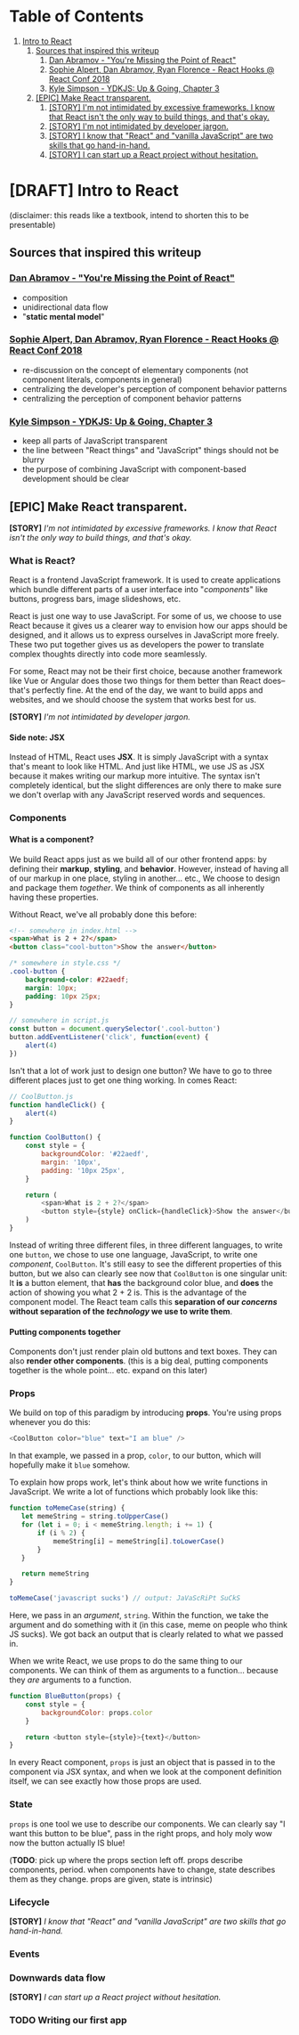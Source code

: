 # Table of Contents

1.  [Intro to React](#org211042e)
    1.  [Sources that inspired this writeup](#orgc6435c0)
        1.  [Dan Abramov - "You're Missing the Point of React"](#org2334996)
        2.  [Sophie Alpert, Dan Abramov, Ryan Florence - React Hooks @ React Conf 2018](#orgb9fb10c)
        3.  [Kyle Simpson - YDKJS: Up & Going, Chapter 3](#orgdc78f6a)
    2.  [[EPIC] Make React transparent.](#org16b49ec)
        1.  [[STORY] I'm not intimidated by excessive frameworks. I know that React isn't the only way to build things, and that's okay.](#orgde9d8d1)
        2.  [[STORY] I'm not intimidated by developer jargon.](#org0ccc198)
        3.  [[STORY] I know that "React" and "vanilla JavaScript" are two skills that go hand-in-hand.](#org53f16c3)
        4.  [[STORY] I can start up a React project without hesitation.](#org05b889f)

<a id="org211042e"></a>

# [DRAFT] Intro to React

(disclaimer: this reads like a textbook, intend to shorten this to be presentable)

<a id="orgc6435c0"></a>

## Sources that inspired this writeup

<a id="org2334996"></a>

### [Dan Abramov - "You're Missing the Point of React"](https://medium.com/@dan_abramov/youre-missing-the-point-of-react-a20e34a51e1a)

- composition
- unidirectional data flow
- "**static mental model**"

<a id="orgb9fb10c"></a>

### [Sophie Alpert, Dan Abramov, Ryan Florence - React Hooks @ React Conf 2018](https://www.youtube.com/watch?v=dpw9EHDh2bM)

- re-discussion on the concept of elementary components (not component literals, components in general)
- centralizing the developer's perception of component behavior patterns
- centralizing the perception of component behavior patterns

<a id="orgdc78f6a"></a>

### [Kyle Simpson - YDKJS: Up & Going, Chapter 3](https://github.com/getify/You-Dont-Know-JS/blob/master/up%2520%2526%2520going/ch3.md)

- keep all parts of JavaScript transparent
- the line between "React things" and "JavaScript" things should not be blurry
- the purpose of combining JavaScript with component-based development should be clear

<a id="org16b49ec"></a>

## [EPIC] Make React transparent.

<a id="orgde9d8d1"></a>

**[STORY]** *I'm not intimidated by excessive frameworks. I know that React isn't the only way to build things, and that's okay.*

###  What is React?

React is a frontend JavaScript framework. It is used to create applications which bundle different parts of a user interface into "_components_" like buttons, progress bars, image slideshows, etc.

React is just one way to use JavaScript. For some of us, we choose to use React because it gives us a clearer way to envision how our apps should be designed, and it allows us to express ourselves in JavaScript more freely. These two put together gives us as developers the power to translate complex thoughts directly into code more seamlessly.

For some, React may not be their first choice, because another framework like Vue or Angular does those two things for them better than React does&#x2013;that's perfectly fine. At the end of the day, we want to build apps and websites, and we should choose the system that works best for us.

<a id="org0ccc198"></a>

**[STORY]** *I'm not intimidated by developer jargon.*

####  Side note: JSX

Instead of HTML, React uses **JSX**. It is simply JavaScript with a syntax that's meant to look like HTML. And just like HTML, we use JS as JSX because it makes writing our markup more intuitive. The syntax isn't completely identical, but the slight differences are only there to make sure we don't overlap with any JavaScript reserved words and sequences.

###  Components

####  What is a component?

We build React apps just as we build all of our other frontend apps: by defining their **markup**, **styling**, and **behavior**. However, instead of having all of our markup in one place, styling in another&#x2026; etc., We choose to design and package them _together_. We think of components as all inherently having these properties.

Without React, we've all probably done this before:

```html
<!-- somewhere in index.html -->
<span>What is 2 + 2?</span>
<button class="cool-button">Show the answer</button>
```

```css
/* somewhere in style.css */
.cool-button {
    background-color: #22aedf;
    margin: 10px;
    padding: 10px 25px;
}
```

```js
// somewhere in script.js
const button = document.querySelector('.cool-button')
button.addEventListener('click', function(event) {
    alert(4)
})
```

Isn't that a lot of work just to design one button? We have to go to three different places just to get one thing working. In comes React:

```js
// CoolButton.js
function handleClick() {
    alert(4)
}

function CoolButton() {
    const style = {
        backgroundColor: '#22aedf',
        margin: '10px',
        padding: '10px 25px',
    }

    return (
        <span>What is 2 + 2?</span>
        <button style={style} onClick={handleClick}>Show the answer</button>
    )
}
```

Instead of writing three different files, in three different languages, to write one `button`, we chose to use one language, JavaScript, to write one _component_, `CoolButton`. It's still easy to see the different properties of this button, but we also can clearly see now that `CoolButton` is one singular unit: It **is** a button element, that **has** the background color blue, and **does** the action of showing you what 2 + 2 is. This is the advantage of the component model. The React team calls this **separation of our _concerns_ without separation of the _technology_ we use to write them**.

####  Putting components together

Components don't just render plain old buttons and text boxes. They can also **render other components**. (this is a big deal, putting components together is the whole point&#x2026; etc. expand on this later)

###  Props

We build on top of this paradigm by introducing **props**. You're using props whenever you do this:

```js
<CoolButton color="blue" text="I am blue" />
```

In that example, we passed in a prop, `color`, to our button, which will hopefully make it `blue` somehow.

To explain how props work, let's think about how we write functions in JavaScript. We write a lot of functions which probably look like this:

```js
function toMemeCase(string) {
   let memeString = string.toUpperCase()
   for (let i = 0; i < memeString.length; i += 1) {
       if (i % 2) {
           memeString[i] = memeString[i].toLowerCase()
       }
   }

   return memeString
}

toMemeCase('javascript sucks') // output: JaVaScRiPt SuCkS
```

Here, we pass in an _argument_, `string`. Within the function, we take the argument and do something with it (in this case, meme on people who think JS sucks). We got back an output that is clearly related to what we passed in.

When we write React, we use props to do the same thing to our components. We can think of them as arguments to a function&#x2026; because they _are_ arguments to a function.

```js
function BlueButton(props) {
    const style = {
        backgroundColor: props.color
    }

    return <button style={style}>{text}</button>
}
```

In every React component, `props` is just an object that is passed in to the component via JSX syntax, and when we look at the component definition itself, we can see exactly how those props are used.

###  State

`props` is one tool we use to describe our components. We can clearly say "I want this button to be blue", pass in the right props, and holy moly wow now the button actually IS blue!

(**TODO**: pick up where the props section left off. props describe components, period. when components have to change, state describes them as they change. props are given, state is intrinsic)

###  Lifecycle

<a id="org53f16c3"></a>

**[STORY]** *I know that "React" and "vanilla JavaScript" are two skills that go hand-in-hand.*

###  Events

###  Downwards data flow

<a id="org05b889f"></a>

**[STORY]** *I can start up a React project without hesitation.*

### TODO Writing our first app
